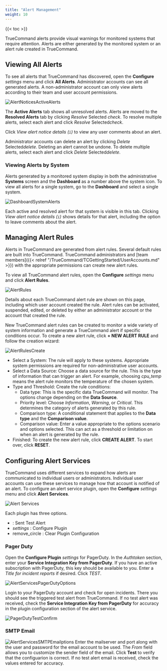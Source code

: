 ```yaml
---
title: "Alert Management"
weight: 10
---
```


{{< toc >}}

TrueCommand alerts provide visual warnings for monitored systems that require attention.
Alerts are either generated by the monitored system or an alert rule created in TrueCommand.

## Viewing All Alerts

To see all alerts that TrueCommand has discovered, open the **Configure** <i class="material-icons" aria-hidden="true" title="Settings">settings</i> menu and click **All Alerts**.
Administrator accounts can see all generated alerts.
A non-administrator account can only view alerts according to their team and user account permissions.

![AlertNoticesActiveAlerts](/images/TrueCommand/2.0/AlertNoticesActiveAlerts.png "Active Alerts")

The **Active Alerts** tab shows all unresolved alerts.
Alerts are moved to the **Resolved Alerts** tab by clicking *Resolve* Selected <i class="material-icons" aria-hidden="true" title="Check">check</i>.
To resolve multiple alerts, select each alert and click *Resolve* Selected<i class="material-icons" aria-hidden="true" title="Check">check</i>.

Click *View alert notice details (`i`)* to view any user comments about an alert.

Administrator accounts can delete an alert by clicking *Delete* Selected<i class="material-icons" aria-hidden="true" title="Delete">delete</i>.
Deleting an alert cannot be undone.
To delete multiple alerts, select each alert and click *Delete* Selected<i class="material-icons" aria-hidden="true" title="Delete">delete</i>.

### Viewing Alerts by System

Alerts generated by a monitored system display in both the administrative **Systems** screen and the **Dashboard** as a number above the system icon.
To view all alerts for a single system, go to the **Dashboard** and select a single system.

![DashboardSystemAlerts](/images/TrueCommand/2.0/DashboardSystemAlerts.png "Dashboard: System Alerts")

Each active and resolved alert for that system is visible in this tab.
Clicking *View alert notice details (`i`)* shows details for that alert, including the option to leave comments about the alert.

## Managing Alert Rules

Alerts in TrueCommand are generated from alert rules.
Several default rules are built into TrueCommand.
TrueCommand administrators and [team members]({{< relref "/TrueCommand/TCGettingStarted/UserAccounts.md" >}}) with the appropriate permissions can create new alert rules.

To view all TrueCommand alert rules, open the **Configure** <i class="material-icons" aria-hidden="true" title="Settings">settings</i> menu and click **Alert Rules**.

![AlertRules](/images/TrueCommand/2.0/AlertRules.png "Alert Rules")

Details about each TrueCommand alert rule are shown on this page, including which user account created the rule.
Alert rules can be activated, suspended, edited, or deleted by either an administrator account or the account that created the rule.

New TrueCommand alert rules can be created to monitor a wide variety of system information and generate a TrueCommand alert if specific conditions occur.
To create a new alert rule, click **+ NEW ALERT RULE** and follow the creation wizard:

![AlertRulesCreate](/images/TrueCommand/2.0/AlertRulesCreate.png "Create new Alert Rule")

* Select a System: The rule will apply to these systems.
  Appropriate system permissions are required for non-administrative user accounts.
* Select a Data Source: Choose a data source for the rule.
  This is the type of information that can trigger an alert.
  For example, choosing *cpu_temp* means the alert rule monitors the temperature of the chosen system.
* Type and Threshold: Create the rule conditions:
  * Data type: This is the specific data TrueCommand will monitor.
    The options change depending on the **Data Source**.
  * Priority level: Choose *Information*, *Warning*, or *Critical*.
    This determines the category of alerts generated by this rule.
  * Comparison type: A conditional statement that applies to the **Data type** and the **Comparison value**.
  * Comparison value: Enter a value appropriate to the options scenario and options selected.
    This can act as a threshold or limitation on when an alert is generated by the rule.
* Finished: To create the new alert rule, click **CREATE ALERT**. To start over, click **RESET**.

## Configuring Alert Services

TrueCommand uses different services to expand how alerts are communicated to individual users or administrators.
Individual user accounts can use these services to manage how that account is notified of an alert.
To configure an alert service plugin, open the **Configure** <i class="material-icons" aria-hidden="true" title="Settings">settings</i> menu and click **Alert Services**.

![Alert Services](/images/TrueCommand/2.0/AlertServices.png "Alert Services")

Each plugin has three options.

+ <mat-icon _ngcontent-ath-c575="" role="img" fontset="mdi" fonticon="mdi-test-tube" class="mat-icon notranslate mdi mdi-test-tube mat-icon-no-color" aria-hidden="true" ng-reflect-font-set="mdi" ng-reflect-font-icon="mdi-test-tube"></mat-icon> : Sent Test Alert
+ <i class="material-icons" aria-hidden="true" title="Settings">settings</i> : Configure Plugin
+ <mat-icon _ngcontent-ath-c200="" role="img" class="mat-icon notranslate material-icons mat-icon-no-color" aria-hidden="true">remove_circle</mat-icon> : Clear Plugin Configuration

### Pager Duty

Open the **Configure Plugin** <i class="material-icons" aria-hidden="true" title="Settings">settings</i> for PagerDuty.  In the
*Authtoken* section, enter your **Service Integration Key from PagerDuty**.  If you have an active subscription with PagerDuty, this key should be available to you. 
Enter a *Title for incident reports* if desired. Click *TEST*.

![AlertServicesPagerDutyOptions](/images/TrueCommand/2.0/AlertServicesPagerDutyOptions.png "Alert Services: Pager Duty options")

Login to your PagerDuty account and check for open incidents.
There you should see the triggered test alert from TrueCommand.
If no test alert was received, check the **Service Integration Key from PagerDuty** for accuracy in the plugin configuration section of the alert service.

![PagerDutyTestConfirm](/images/TrueCommand/2.0/PagerDutyTestConfirm.png "Confirming the Pager Duty test")

### SMTP Email

![AlertServicesSMTPEmailptions](/images/TrueCommand/2.0/AlertServicesSMTPEmailptions.png "Alert Services: SMTP Email options")
Enter the mailserver and port along with the user and password for the email account to be used.
The *From* field allows you to customize the sender field of the email.
Click **Test** to verify that the configuarion is correct.
If no test alert email is received, check the values entered for accuracy.


